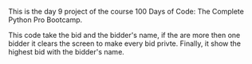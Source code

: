 This is the day 9 project of the course 100 Days of Code: The Complete Python Pro Bootcamp.

This code take the bid and the bidder's name, if the are more then one bidder it clears the screen to make every bid privte. Finally, it show the highest bid with the bidder's name.
